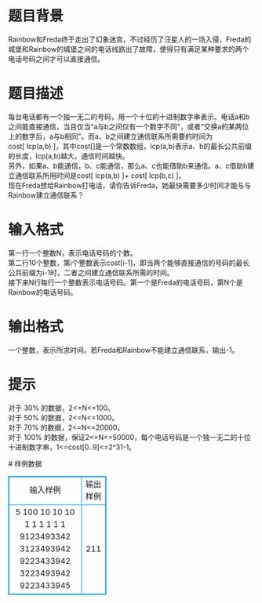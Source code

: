 # 

 
 # 题目背景 
<p>Rainbow和Freda终于走出了幻象迷宫，不过经历了汪星人的一场入侵，Freda的城堡和Rainbow的城堡之间的电话线路出了故障，使得只有满足某种要求的两个电话号码之间才可以直接通信。</p> 

 
 # 题目描述 
<p>每台电话都有一个独一无二的号码，用一个十位的十进制数字串表示。电话a和b之间能直接通信，当且仅当&ldquo;a与b之间仅有一个数字不同&rdquo;，或者&ldquo;交换a的某两位上的数字后，a与b相同&rdquo;。而a、b之间建立通信联系所需要的时间为cost[&nbsp;lcp(a,b)&nbsp;]，其中cost[]是一个常数数组，lcp(a,b)表示a、b的最长公共前缀的长度，lcp(a,b)越大，通信时间越快。<br />
另外，如果a、b能通信，b、c能通信，那么a、c也能借助b来通信。a、c借助b建立通信联系所用时间是cost[&nbsp;lcp(a,b)&nbsp;]+&nbsp;cost[&nbsp;lcp(b,c)&nbsp;]。<br />
现在Freda想给Rainbow打电话，请你告诉Freda，她最快需要多少时间才能与与Rainbow建立通信联系？</p> 

 
 # 输入格式 
<p>第一行一个整数N，表示电话号码的个数。<br />
第二行10个整数，第i个整数表示cost[i-1]，即当两个能够直接通信的号码的最长公共前缀为i-1时，二者之间建立通信联系所需的时间。<br />
接下来N行每行一个整数表示电话号码。第一个是Freda的电话号码，第N个是Rainbow的电话号码。</p> 

 
 # 输出格式 
<p>一个整数，表示所求时间。若Freda和Rainbow不能建立通信联系，输出-1。</p> 

 
 # 提示 
<p>对于&nbsp;30%&nbsp;的数据，2&lt;=N&lt;=100。<br />
对于&nbsp;50%&nbsp;的数据，2&lt;=N&lt;=1000。<br />
对于&nbsp;70%&nbsp;的数据，2&lt;=N&lt;=20000。<br />
对于&nbsp;100%&nbsp;的数据，保证2&lt;=N&lt;=50000，每个电话号码是一个独一无二的十位十进制数字串，1&lt;=cost[0..9]&lt;=2^31-1。</p> 
# 样例数据
<style>
        table,table tr th, table tr td { border:1px solid #0094ff; }
        table { width: 200px; min-height: 25px; line-height: 25px; text-align: center; border-collapse: collapse;}   
    </style>
<table>
	<tr>
		<td>输入样例</td>
		<td>输出样例</td>
	</tr>
<tr><td>5
100 10 10 10 1 1 1 1 1 1
9123493342
3123493942
9223433942
3223493942
9223433945
</td><td>211
</td></tr></table>
